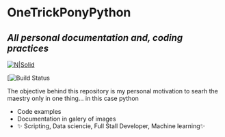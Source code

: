 # OneTrickPonyPython
## _All personal documentation and, coding practices_

[![N|Solid](https://cdn.iconscout.com/icon/free/png-256/python-3629591-3032289.png)](https://learnxinyminutes.com)

[![Build Status](https://devdocs.io/python~3.11/)

The objective behind this repository is my personal motivation to searh the maestry only in one thing... in this case python

- Code examples
- Documentation in galery of images
- ✨ Scripting, Data sciencie, Full Stall Developer, Machine learning✨


